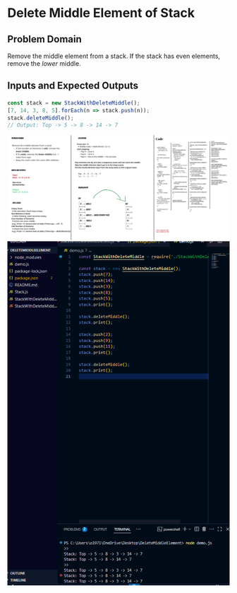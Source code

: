 # Delete Middle Element of Stack

## Problem Domain
Remove the middle element from a stack. If the stack has even elements, remove the *lower* middle.

## Inputs and Expected Outputs
```js
const stack = new StackWithDeleteMiddle();
[7, 14, 3, 8, 5].forEach(n => stack.push(n));
stack.deleteMiddle();
// Output: Top -> 5 -> 8 -> 14 -> 7
```
![Stack Example](https://github.com/osamaaAlmahameed/challenges-and-data-structures./blob/main/DeleteMiddleElement/WhiteBoard.png?raw=true)
![Stack Example](https://github.com/osamaaAlmahameed/challenges-and-data-structures./blob/main/DeleteMiddleElement/console-output.png?raw=true)
